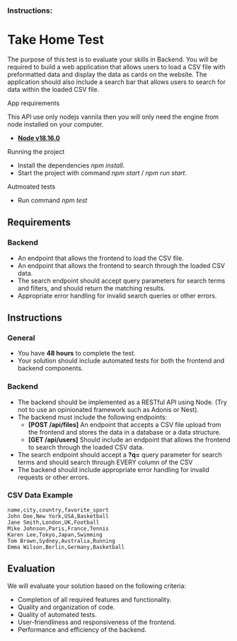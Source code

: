 ### Instructions:

[](#take-home-test)Take Home Test
=================================

The purpose of this test is to evaluate your skills in Backend. You will be required to build a web application that allows users to load a CSV file with preformatted data and display the data as cards on the website. The application should also include a search bar that allows users to search for data within the loaded CSV file.

[](#application-requirements)App requirements

This API use only nodejs vannila then you will only need the engine from node installed on your computer.

*   **[Node v18.16.0](https://nodejs.org/en/)** 

[](#running-the-project)Running the project

*   Install the dependencies *npm install*.
*   Start the project with command *npm start* / *npm run start*.

[](#automated-tests)Autmoated tests

*   Run command *npm test*

[](#requirements)Requirements
-----------------------------

### [](#backend)Backend

*   An endpoint that allows the frontend to load the CSV file.
*   An endpoint that allows the frontend to search through the loaded CSV data.
*   The search endpoint should accept query parameters for search terms and filters, and should return the matching results.
*   Appropriate error handling for invalid search queries or other errors.

[](#instructions)Instructions
-----------------------------

### [](#general)General

*   You have **48 hours** to complete the test.
*   Your solution should include automated tests for both the frontend and backend components.
<!-- *   You should submit your solution as a PRIVATE GitHub repository and invite **[diego.tsuyoshi@shawandpartners.com](mailto:diego.tsuyoshi@shawandpartners.com)** and **[paulo.mesquita@shawandpartners.com](mailto:paulo.mesquita@shawandpartners.com)** as a collaborator. -->

### [](#backend-1)Backend

*   The backend should be implemented as a RESTful API using Node. (Try not to use an opinionated framework such as Adonis or Nest).
*   The backend must include the following endpoints:
    *   **\[POST /api/files\]** An endpoint that accepts a CSV file upload from the frontend and stores the data in a database or a data structure.
    *   **\[GET /api/users\]** Should include an endpoint that allows the frontend to search through the loaded CSV data.
*   The search endpoint should accept a **?q=** query parameter for search terms and should search through EVERY column of the CSV
*   The backend should include appropriate error handling for invalid requests or other errors.

### [](#csv-data-example)CSV Data Example

    name,city,country,favorite_sport
    John Doe,New York,USA,Basketball
    Jane Smith,London,UK,Football
    Mike Johnson,Paris,France,Tennis
    Karen Lee,Tokyo,Japan,Swimming
    Tom Brown,Sydney,Australia,Running
    Emma Wilson,Berlin,Germany,Basketball
    

[](#evaluation)Evaluation
-------------------------

We will evaluate your solution based on the following criteria:

*   Completion of all required features and functionality.
*   Quality and organization of code.
*   Quality of automated tests.
*   User-friendliness and responsiveness of the frontend.
*   Performance and efficiency of the backend.
